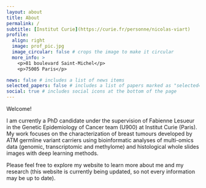 ```yaml
---
layout: about
title: About
permalink: /
subtitle: [Institut Curie](https://curie.fr/personne/nicolas-viart)
profile:
  align: right
  image: prof_pic.jpg
  image_circular: false # crops the image to make it circular
  more_info: >
    <p>81 boulevard Saint-Michel</p>
    <p>75005 Paris</p>

news: false # includes a list of news items
selected_papers: false # includes a list of papers marked as "selected={true}"
social: true # includes social icons at the bottom of the page
---
```


Welcome! 

I am currently a PhD candidate under the supervision of Fabienne Lesueur in the Genetic Epidemiology of Cancer team (U900) at Institut Curie (Paris). My work focuses on the characterization of breast tumours developed by ATM germline variant carriers using bioinformatic analyses of multi-omics data (genomic, transcriptomic and methylome) and histological whole slides images with deep learning methods.

Please feel free to explore my website to learn more about me and my research (this website is currently being updated, so not every information may be up to date).


<!---
#Tell the world about yourself. Link to your favorite [subreddit](http://reddit.com). You can put a picture in, too. The code is already in, just name your picture `prof_pic.jpg` and put it in the `img/` folder.
#Put your address / P.O. box / other info right below your picture. You can also disable any of these elements by editing `profile` property of the YAML header of your `_pages/about.md`. Edit `_bibliography/papers.bib` and Jekyll will render your [publications page](/al-folio/publications/) automatically.
#Link to your social media connections, too. This theme is set up to use [Font Awesome icons](https://fontawesome.com/) and [Academicons](https://jpswalsh.github.io/academicons/), like the ones below. Add your Facebook, Twitter, LinkedIn, Google Scholar, or just disable all of them.
--->

